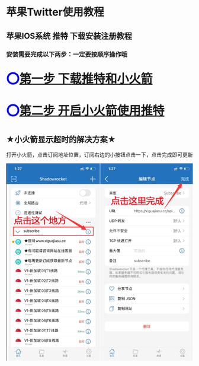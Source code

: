 # 苹果Twitter使用教程



## 苹果IOS系统 推特 下载安装注册教程

### 安装需要完成以下两步：一定要按顺序操作哦

## <font size=6 color=blue>⭕️[第一步 下载推特和小火箭](Twitter/make1.md)</font>

## <font size=6 color=blue>⭕️[第二步 开启小火箭使用推特](Twitter/make2.md)</font>

## ★小火箭显示超时的解决方案★

打开小火箭，点击订阅地址位置，订阅右边的小按钮点击一下，点击完成即可更新

![](9111195202284645.png)